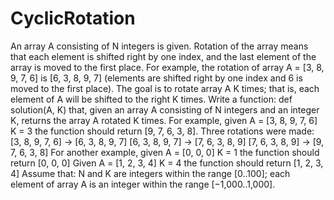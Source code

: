 # CyclicRotation
An array A consisting of N integers is given. Rotation of the array means that each element is shifted right by one index, and the last element of the array is moved to the first place. For example, the rotation of array A = [3, 8, 9, 7, 6] is [6, 3, 8, 9, 7] (elements are shifted right by one index and 6 is moved to the first place).  The goal is to rotate array A K times; that is, each element of A will be shifted to the right K times.  Write a function:  def solution(A, K)  that, given an array A consisting of N integers and an integer K, returns the array A rotated K times.  For example, given      A = [3, 8, 9, 7, 6]     K = 3 the function should return [9, 7, 6, 3, 8]. Three rotations were made:      [3, 8, 9, 7, 6] -> [6, 3, 8, 9, 7]     [6, 3, 8, 9, 7] -> [7, 6, 3, 8, 9]     [7, 6, 3, 8, 9] -> [9, 7, 6, 3, 8] For another example, given      A = [0, 0, 0]     K = 1 the function should return [0, 0, 0]  Given      A = [1, 2, 3, 4]     K = 4 the function should return [1, 2, 3, 4]  Assume that:  N and K are integers within the range [0..100]; each element of array A is an integer within the range [−1,000..1,000].
